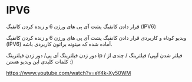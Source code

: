# IPV6

 قرار دادن کانفیگ پشت آی پی های ورژن 6 و زنده کردن کانفیگ (IPV6) 


ویدیو کوتاه و کاربردی قرار دادن کانفیگ پشت آی پی های ورژن 6 و زنده کردن کانفیگ (IPV6) آماده شده که میتونه براتون کاربردی باشه.

دور زدن فیلترینگ آی پی/ دور زدن فیلترینگ ip / فیلتر شدن آیپی/ فیلترینگ / چندی از کلمات کلیدی این ویدیو هستن :)

https://www.youtube.com/watch?v=eY4k-Xy50WM

